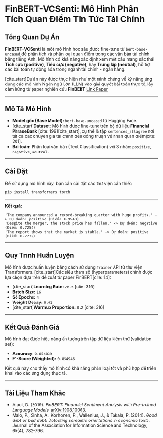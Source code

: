 # FinBERT-VCSenti: Mô Hình Phân Tích Quan Điểm Tin Tức Tài Chính

## Tổng Quan Dự Án

**FinBERT-VCSenti** là một mô hình học sâu được fine-tune từ `bert-base-uncased` để phân tích và phân loại quan điểm trong các văn bản tài chính bằng tiếng Anh. Mô hình có khả năng xác định xem một câu mang sắc thái **Tích cực (positive)**, **Tiêu cực (negative)**, hay **Trung lập (neutral)**, hỗ trợ các bài toán tự động hóa trong ngành tài chính - ngân hàng.

[cite_start]Dự án này được thực hiện như một minh chứng về kỹ năng ứng dụng các mô hình Ngôn ngữ Lớn (LLM) vào giải quyết bài toán thực tế, lấy cảm hứng từ paper nghiên cứu **FinBERT**  [Link Paper](https://arxiv.org/pdf/1908.10063)


---

## Mô Tả Mô Hình

* **Model gốc (Base Model):** `bert-base-uncased` từ Hugging Face.
* [cite_start]**Dataset:** Mô hình được fine-tune trên bộ dữ liệu **Financial PhraseBank** [cite: 199][cite_start], cụ thể là tập `sentences_allagree` nơi tất cả các chuyên gia tài chính đều đồng thuận về nhãn quan điểm[cite: 201].
* **Bài toán:** Phân loại văn bản (Text Classification) với 3 nhãn: `positive`, `negative`, `neutral`.

---

## Cài Đặt

Để sử dụng mô hình này, bạn cần cài đặt các thư viện cần thiết:

```bash
pip install transformers torch
```

---

**Kết quả:**
```
'The company announced a record-breaking quarter with huge profits.' -> Dự đoán: positive (Điểm: 0.9548)
'Despite the merger, the stock price has fallen.' -> Dự đoán: negative (Điểm: 0.7254)
'The report shows that the market is stable.' -> Dự đoán: positive (Điểm: 0.7772)
```
---

## Quy Trình Huấn Luyện

Mô hình được huấn luyện bằng cách sử dụng `Trainer` API từ thư viện Transformers. [cite_start]Các siêu tham số (hyperparameters) chính được lựa chọn dựa trên đề xuất từ paper FinBERT[cite: 14]:

* [cite_start]**Learning Rate:** `2e-5` [cite: 316]
* **Batch Size:** `16`
* **Số Epochs:** `4`
* **Weight Decay:** `0.01`
* [cite_start]**Warmup Proportion:** `0.2` [cite: 316]

---

## Kết Quả Đánh Giá

Mô hình đạt được hiệu năng ấn tượng trên tập dữ liệu kiểm thử (validation set):

* **Accuracy:** `0.854839`
* **F1-Score (Weighted):** `0.854946`

Kết quả này cho thấy mô hình có khả năng phân loại tốt và phù hợp để triển khai vào các ứng dụng thực tế.

---

## Tài Liệu Tham Khảo

* Araci, D. (2019). *FinBERT: Financial Sentiment Analysis with Pre-trained Language Models*. [arXiv:1908.10063](https://arxiv.org/abs/1908.10063).
* Malo, P., Sinha, A., Korhonen, P., Wallenius, J., & Takala, P. (2014). *Good debt or bad debt: Detecting semantic orientations in economic texts*. Journal of the Association for Information Science and Technology, 65(4), 782-796.
